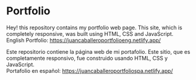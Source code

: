 # Portfolio

Hey! this repository contains my portfolio web page. This site, which is completely responsive, was built using HTML, CSS and JavaScript.   
English Portfolio: https://juancaballeroportfolioeng.netlify.app/

Este repositorio contiene la página web de mi portafolio. Este sitio, que es completamente responsivo, fue construido usando HTML, CSS y JavaScript.  
Portafolio en español: https://juancaballeroportfoliospa.netlify.app/
